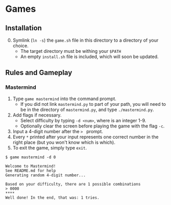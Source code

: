 # Games

## Installation

0. Symlink (`ln -s`) the `game.sh` file in this directory to a directory of your choice.
    - The target directory must be withing your `$PATH`
    - An empty `install.sh` file is included, which will soon be updated.

## Rules and Gameplay

### Mastermind
1. Type `game mastermind` into the command prompt.
    - If you did not link `mastermind.py` to part of your path, you will need to be in the
      directory of `mastermind.py`, and type `./mastermind.py`.
2. Add flags if necessary.
    - Select difficulty by typing `-d <num>`, where <num> is an integer 1-9.
    - Optionally clear the screen before playing the game with the flag `-c`.
3. Input a 4-digit number after the `> ` prompt.
4. Every `*` printed after your input represents one correct number in the right place (but
   you won't know which is which).
5. To exit the game, simply type `exit`.

```shell
$ game mastermind -d 0

Welcome to Mastermind!
See README.md for help
Generating random 4-digit number...

Based on your difficulty, there are 1 possible combinations
> 0000
****
Well done! In the end, that was: 1 tries.
```
